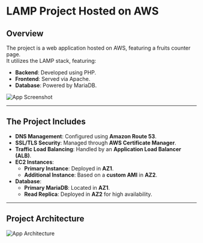 # **LAMP Project Hosted on AWS**

## **Overview**

The project is a web application hosted on AWS, featuring a fruits counter page.  
It utilizes the LAMP stack, featuring:

- **Backend**: Developed using PHP.
- **Frontend**: Served via Apache.
- **Database**: Powered by MariaDB.

![App Screenshot](https://github.com/user-attachments/assets/18d2001a-70e5-49fe-a0e8-1a5468e9e3c9)

---

## **The Project Includes**

- **DNS Management**: Configured using **Amazon Route 53**.
- **SSL/TLS Security**: Managed through **AWS Certificate Manager**.
- **Traffic Load Balancing**: Handled by an **Application Load Balancer (ALB)**.
- **EC2 Instances**:
  - **Primary Instance**: Deployed in **AZ1**.
  - **Additional Instance**: Based on a **custom AMI** in **AZ2**.
- **Database**:
  - **Primary MariaDB**: Located in **AZ1**.
  - **Read Replica**: Deployed in **AZ2** for high availability.

---

## **Project Architecture**

![App Architecture](https://github.com/user-attachments/assets/d1579337-57cf-4ab5-aa42-461640491559)
